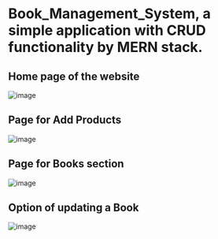 # Book_Management_System, a simple application with CRUD functionality by MERN stack.

## Home page of the website

![image](https://github.com/yash-sangwan/Book_Management_System/assets/149103017/76e1d5db-89b3-4749-a7c9-eb120566825e)
<br/>

## Page for Add Products 

![image](https://github.com/yash-sangwan/Book_Management_System/assets/149103017/549a8cc6-631d-42ff-b995-719119126e2b)
<br/>
## Page for Books section

![image](https://github.com/yash-sangwan/Book_Management_System/assets/149103017/e020e14b-9c79-49a7-bc04-814801670ff8)
<br />
## Option of updating a Book

![image](https://github.com/yash-sangwan/Book_Management_System/assets/149103017/2838b711-696d-4da8-8c75-67d60e0b5615)



